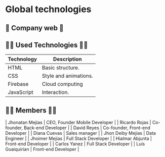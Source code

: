 # Global technologies

## 📜 Company web 📜

## 👨‍💻 Used Technologies 👨‍💻

| Technology | Description           |
| ---------- | --------------------- |
| HTML       | Basic structure.      |
| CSS        | Style and animations. |
| Firebase   | Cloud computing       |
| JavaScript | Interaction.          |

## 👨‍💻 Members 👨‍💻

| Jhonatan Mejias | CEO, Founder Mobile Developer |
| Ricardo Rojas | Co-founder, Back-end Developer |
| David Reyes | Co-founder, Front-end Developer |
| Diana Cuevas | Sales manager |
| Jhon Deiby Mejias | Data Engineer |
| Jhoimer Mejias | Full Stack Developer |
| Hialmar Abjunta | Front-end Developer |
| Carlos Yanez | Full Stack Developer |
| Luis Guaiquirian | Front-end Developer |
